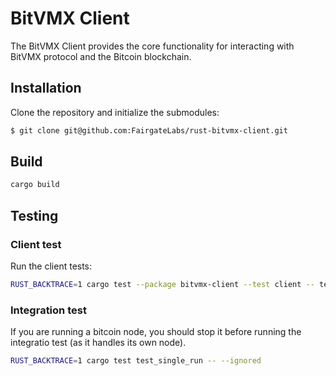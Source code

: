 # BitVMX Client
The BitVMX Client provides the core functionality for interacting with BitVMX protocol and the Bitcoin blockchain.

## Installation
Clone the repository and initialize the submodules:
```bash
$ git clone git@github.com:FairgateLabs/rust-bitvmx-client.git
```

## Build

```bash
cargo build
```


## Testing

### Client test

Run the client tests:
```bash
RUST_BACKTRACE=1 cargo test --package bitvmx-client --test client -- test_client --exact --show-output --ignored
```

### Integration test

If you are running a bitcoin node, you should stop it before running the integratio test (as it handles its own node).
```bash
RUST_BACKTRACE=1 cargo test test_single_run -- --ignored
```
